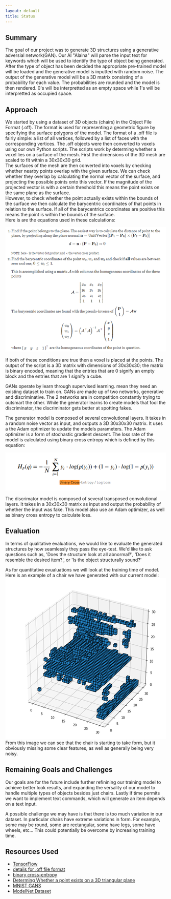 ```yaml
---
layout: default
title: Status
---
```


## Summary

The goal of our project was to generate 3D structures using a generative adversial network(GAN). Our AI "Alaina" will parse the input text for
keywords which will be used to identify the type of object being generated. After the type of object has been decided the appropriate pre-trained
model will be loaded and the generative model is inputted with random noise. The output of the generative model will be a 3D matrix consisting
of a probability for each value. The probabilities are rounded and the model is then rendered. 0's will be interpretted as an empty space while 1's will be interpretted as occupied space.

## Approach

We started by using a dataset of 3D objects (chairs) in the Object File Format (.off). The format is used for representing a geometric figure by specifying the surface polygons of the model. The format of a .off file is fairly simple: a list of all vertices, followed by a list of faces with the corresponding vertices. The .off objects were then converted to voxels using our own Python scripts. The scripts work by determing whether a voxel lies on a surface of the mesh. First the dimensions of the 3D mesh are scaled to fit within a 30x30x30 grid.  
The surfaces of the mesh are then converted into voxels by checking whether nearby points overlap with the given surface. We can check whether they overlap by calculating the normal vector of the surface, and projecting the possible points onto this vector. If the magnitude of the projected vector is with a certain threshold this means the point exists on the same plane as the surface.  
However, to check whether the point actually exists within the bounds of the surface we then calculate the barycentric coordinates of that points in relation to the surface. If all of the barycentrics coordinates are positive this means the point is within the bounds of the surface.  
Here is are the equations used in these calculations:

![image1](Images/Barycentric_Points.PNG?raw=true)

If both of these conditions are true then a voxel is placed at the points. The output of the script is a 3D matrix with dimensions of 30x30x30; the matrix is binary encoded, meaning that the entries that are 0 signify an empty block and the entries that are 1 signify a cube.

GANs operate by learn through supervised learning. mean they need an existing dataset to train on. GANs are made up of two networks, generative and discriminative. The 2 networks are in competition constantly trying to outsmart the other. While the generator learns to create models that fool the discriminator, the discriminator gets better at spotting fakes.

The generator model is composed of several convolutional layers. It takes in a random noise vector as input, and outputs a 3D 30x30x30 matrix. It uses a the Adam optimizer to update the models parameters. The Adam optimizer is a form of stochastic gradient descent. The loss rate of the model is calculated using binary cross entropy which is defined by this equation:

![image1](Images/Binary_Cross_entropy.PNG?raw=true)

The discrimator model is composed of several transposed convolutional layers. It takes in a 30x30x30 matrix as input and output the probability of whether the input was fake. This model also use an Adam optimizer, as well as binary cross entropy to calculate loss.

## Evaluation

In terms of qualitative evaluations, we would like to evaluate the generated structures by how seamlessly they pass the eye-test. We'd like to ask questions such as, 'Does the structure look at all abnormal?', 'Does it resemble the desired item?', or 'Is the object structurally sound?'

As for quantitative evualuations we will look at the training time of model.  
Here is an example of a chair we have generated with our current model:  
![image1](Images/Status_Chair.png?raw=true)  
From this image we can see that the chair is starting to take form, but it obviously missing some clear features, as well as generally being very noisy.

## Remaining Goals and Challenges

Our goals are for the future include further refinining our training model to achieve better look results, and expanding the versality of our model to handle multiple types of objects besides just chairs. Lastly if time permits we want to implement text commands, which will generate an item depends on a text input.

A possible challenge we may have is that there is too much variation in our dataset. In particular chairs have extreme variations in form. For example, some may be round, some are rectangular, some have legs, some have wheels, etc... This could potentially be overcome by increasing training time.

## Resources Used

- [TensorFlow](https://www.tensorflow.org)
- [details for .off file format](https://segeval.cs.princeton.edu/public/off_format.html)
- [binary cross-entropy](https://peltarion.com/knowledge-center/documentation/modeling-view/build-an-ai-model/loss-functions/binary-crossentropy)
- [Determing Whether a point exists on a 3D triangular plane](https://math.stackexchange.com/questions/2582202/does-a-3d-point-lie-on-a-triangular-plane)
- [MNIST GANS](https://www.tensorflow.org/tutorials/generative/dcgan)
- [ModelNet Dataset](https://modelnet.cs.princeton.edu/)
